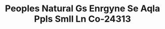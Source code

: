 ---
f_zip-code: 56470
f_state-code: MN
title: Peoples Natural Gs Enrgyne Se Aqla Ppls Smll Ln Co-24313
f_phone: 218-732-1883
f_city-only: Park Rapids
f_address: 601 1St Street East Suite 1 Park Rapids
f_location-unique-id: '24313'
slug: peoples-natural-gs-enrgyne-se-aqla-ppls-smll-ln-co-24313
updated-on: '2024-05-30T13:46:58.046Z'
created-on: '2024-05-30T13:36:59.803Z'
published-on: '2024-05-30T13:54:32.469Z'
f_city-state: cms/city/park-rapids-mn.md
f_company: cms/company/peoples-natural-gs-enrgyne-se-aqla-ppls-smll-ln-co.md
f_state: cms/state/minnesota.md
layout: '[payday-loan].html'
tags: payday-loan
---